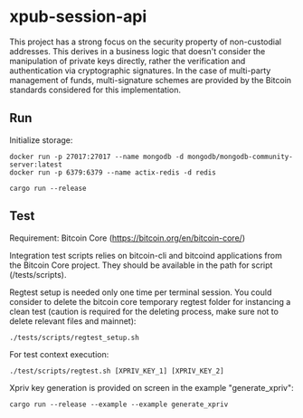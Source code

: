 # xpub-session-api

This project has a strong focus on the security property of non-custodial addresses. This derives in a business logic that doesn't consider the manipulation of private keys directly, rather the verification and authentication via cryptographic signatures. In the case of multi-party management of funds, multi-signature schemes are provided by the Bitcoin standards considered for this implementation.

## Run

Initialize storage:

```console
docker run -p 27017:27017 --name mongodb -d mongodb/mongodb-community-server:latest
docker run -p 6379:6379 --name actix-redis -d redis
```

```console
cargo run --release
```

## Test

Requirement: Bitcoin Core (https://bitcoin.org/en/bitcoin-core/)

Integration test scripts relies on bitcoin-cli and bitcoind applications from the Bitcoin Core project. They should be available in the path for script (/tests/scripts).

Regtest setup is needed only one time per terminal session. You could consider to delete the bitcoin core temporary regtest folder for instancing a clean test (caution is required for the deleting process, make sure not to delete relevant files and mainnet):
```console
./tests/scripts/regtest_setup.sh
```

For test context execution:
```console
./test/scripts/regtest.sh [XPRIV_KEY_1] [XPRIV_KEY_2]
```

Xpriv key generation is provided on screen in the example "generate_xpriv":

```console
cargo run --release --example --example generate_xpriv
```